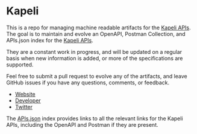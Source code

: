 # KapeliThis is a repo for managing machine readable artifacts for the [Kapeli APIs](https://kapeli.com/dash). The goal is to maintain and evolve an OpenAPI, Postman Collection, and APIs.json index for the [Kapeli APIs](https://kapeli.com/dash).They are a constant work in progress, and will be updated on a regular basis when new information is added, or more of the specifications are supported.Feel free to submit a pull request to evolve any of the artifacts, and leave GitHub issues if you have any questions, comments, or feedback.- [Website](https://kapeli.com/dash)- [Developer](https://kapeli.com/dash)- [Twitter](https://twitter.com/kapeli)The [APIs.json](https://github.com/api-evangelist/kapeli/blob/master/apis.json) index provides links to all the relevant links for the Kapeli APIs, including the OpenAPI and Postman if they are present.